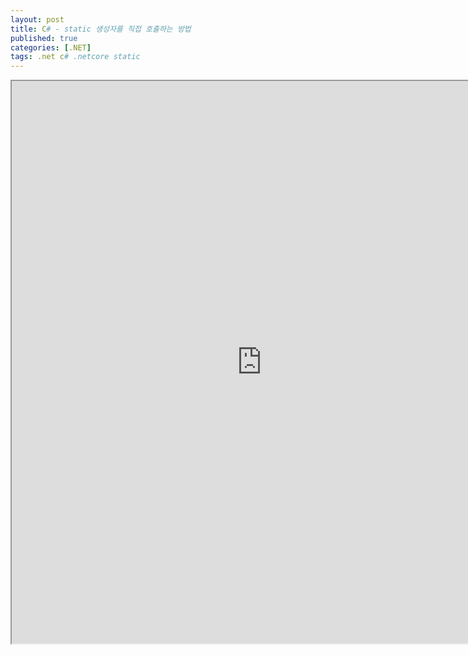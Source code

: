 ```yaml
---
layout: post
title: C# - static 생성자를 직접 호출하는 방법
published: true
categories: [.NET]
tags: .net c# .netcore static
---  
```

<iframe width="800" height="900" src="https://docs.google.com/document/d/e/2PACX-1vQdgXEnGzqCGP3Xh9d5u7mP6Jaa5tYYxpG60S_SLYOiF-Q42UCShBfXwEuQbDnxAoEMRYELtujzdVW4/pub?embedded=true"></iframe>    
   